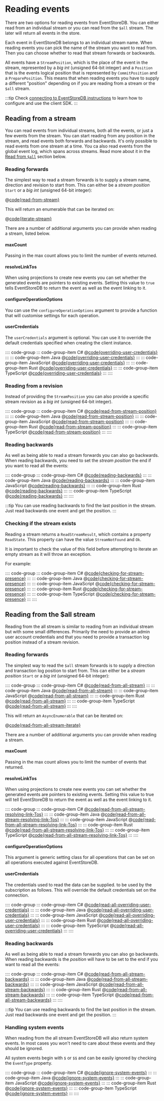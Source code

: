 # Reading events

There are two options for reading events from EventStoreDB. You can either read from an individual stream or you can read from the `$all` stream. The later will return all events in the store.

Each event in EventStoreDB belongs to an individual stream name. When reading events you can pick the name of the stream you want to read from. Then you can choose whether to read that stream forwards or backwards. 

All events have a `StreamPosition`, which is the place of the event in the stream, represented by a *big int* (unsigned 64-bit integer) and a `Position` that is the events logical position that is represented by `CommitPosition` and a `PreparePosition`. This means that when reading events you have to supply a different "position" depending on if you are reading from a stream or the `$all` stream.

:::tip
Check [connecting to EventStoreDB instructions](./README.md#required-packages) to learn how to configure and use the client SDK.
:::

## Reading from a stream

You can read events from individual streams, both all the events, or just a few events from the stream. You can start reading from any position in the stream, and read events both forwards and backwards. It's only possible to read events from one stream at a time. You ca also read events from the global event log, which spans across streams. Read more about it in the [Read from `$all`](#reading-from-the-all-stream) section below.

### Reading forwards

The simplest way to read a stream forwards is to supply a stream name, direction and revision to start from. This can either be a *stream position* `Start` or a *big int* (unsigned 64-bit integer):

@[code{read-from-stream}](@grpc/reading-events/Program.cs;@grpc/reading_events/ReadingEvents.java;@grpc/reading-events.js;@grpc/reading_events.rust;@grpc/reading-events.ts)

This will return an enumerable that can be iterated on:

@[code{iterate-stream}](@grpc/reading-events/Program.cs;@grpc/reading_events/ReadingEvents.java;@grpc/reading-events.js;@grpc/reading_events.rust;@grpc/reading-events.ts)

There are a number of additional arguments you can provide when reading a stream, listed below.

#### maxCount

Passing in the max count allows you to limit the number of events returned.

#### resolveLinkTos

When using projections to create new events you can set whether the generated events are pointers to existing events. Setting this value to `true` tells EventStoreDB to return the event as well as the event linking to it.

#### configureOperationOptions

You can use the `configureOperationOptions` argument to provide a function that will customise settings for each operation.

#### userCredentials

The `userCredentials` argument is optional. You can use it to override the default credentials specified when creating the client instance.

:::: code-group
::: code-group-item C#
@[code{overriding-user-credentials}](@grpc/reading-events/Program.cs)
:::
::: code-group-item Java
@[code{overriding-user-credentials}](@grpc/reading_events/ReadingEvents.java)
:::
::: code-group-item JavaScript
@[code{overriding-user-credentials}](@grpc/reading-events.js)
:::
::: code-group-item Rust
@[code{overriding-user-credentials}](@grpc/reading_events.rust)
:::
::: code-group-item TypeScript
@[code{overriding-user-credentials}](@grpc/reading-events.ts)
:::
::::

### Reading from a revision

Instead of providing the `StreamPosition` you can also provide a specific stream revision as a *big int* (unsigned 64-bit integer).

:::: code-group
::: code-group-item C#
@[code{read-from-stream-position}](../dotnet/21.2/samples/reading-events/Program.cs)
:::
::: code-group-item Java
@[code{read-from-stream-position}](../java/1.0.0/samples/reading_events/ReadingEvents.java)
:::
::: code-group-item JavaScript
@[code{read-from-stream-position}](../node/2.0.0/samples/reading-events.js)
:::
::: code-group-item Rust
@[code{read-from-stream-position}](../rust/1.0.0/samples/reading_events.rust)
:::
::: code-group-item TypeScript
@[code{read-from-stream-position}](../node/2.0.0/samples/reading-events.ts)
:::
::::

### Reading backwards

As well as being able to read a stream forwards you can also go backwards. When reading backwards, you need to set the *stream position* the end if you want to read all the events:

:::: code-group
::: code-group-item C#
@[code{reading-backwards}](../dotnet/21.2/samples/reading-events/Program.cs)
:::
::: code-group-item Java
@[code{reading-backwards}](../java/1.0.0/samples/reading_events/ReadingEvents.java)
:::
::: code-group-item JavaScript
@[code{reading-backwards}](../node/2.0.0/samples/reading-events.js)
:::
::: code-group-item Rust
@[code{reading-backwards}](../rust/1.0.0/samples/reading_events.rust)
:::
::: code-group-item TypeScript
@[code{reading-backwards}](../node/2.0.0/samples/reading-events.ts)
:::
::::

:::tip
You can use reading backwards to find the last position in the stream. Just read backwards one event and get the position.
:::

### Checking if the stream exists

Reading a stream returns a `ReadStreamResult`, which contains a property `ReadState`. This property can have the value `StreamNotFound` and `Ok`.

It is important to check the value of this field before attempting to iterate an empty stream as it will throw an exception. 

For example:

:::: code-group
::: code-group-item C#
@[code{checking-for-stream-presence}](../dotnet/21.2/samples/reading-events/Program.cs)
:::
::: code-group-item Java
@[code{checking-for-stream-presence}](../java/1.0.0/samples/reading_events/ReadingEvents.java)
:::
::: code-group-item JavaScript
@[code{checking-for-stream-presence}](../node/2.0.0/samples/reading-events.js)
:::
::: code-group-item Rust
@[code{checking-for-stream-presence}](../rust/1.0.0/samples/reading_events.rust)
:::
::: code-group-item TypeScript
@[code{checking-for-stream-presence}](../node/2.0.0/samples/reading-events.ts)
:::
::::

## Reading from the $all stream

Reading from the all stream is similar to reading from an individual stream but with some small differences. Primarily the need to provide an admin user account credentials and that you need to provide a transaction log position instead of a stream revision.

### Reading forwards

The simplest way to read the `$all` stream forwards is to supply a direction and transaction log position to start from. This can either be a *stream position* `Start` or a *big int* (unsigned 64-bit integer):

:::: code-group
::: code-group-item C#
@[code{read-from-all-stream}](../dotnet/21.2/samples/reading-events/Program.cs)
:::
::: code-group-item Java
@[code{read-from-all-stream}](../java/1.0.0/samples/reading_events/ReadingEvents.java)
:::
::: code-group-item JavaScript
@[code{read-from-all-stream}](../node/2.0.0/samples/reading-events.js)
:::
::: code-group-item Rust
@[code{read-from-all-stream}](../rust/1.0.0/samples/reading_events.rust)
:::
::: code-group-item TypeScript
@[code{read-from-all-stream}](../node/2.0.0/samples/reading-events.ts)
:::
::::

This will return an `AsyncEnumerable` that can be iterated on:

@[code{read-from-all-stream-iterate}](@grpc/reading-events/Program.cs;@grpc/reading_events/ReadingEvents.java;@grpc/reading-events.js;@grpc/reading_events.rust;@grpc/reading-events.ts)

There are a number of additional arguments you can provide when reading a stream.

#### maxCount

Passing in the max count allows you to limit the number of events that returned.

#### resolveLinkTos

When using projections to create new events you can set whether the generated events are pointers to existing events. Setting this value to true will tell EventStoreDB to return the event as well as the event linking to it.

:::: code-group
::: code-group-item C#
@[code{read-from-all-stream-resolving-link-Tos}](../dotnet/21.2/samples/reading-events/Program.cs)
:::
::: code-group-item Java
@[code{read-from-all-stream-resolving-link-Tos}](../java/1.0.0/samples/reading_events/ReadingEvents.java)
:::
::: code-group-item JavaScript
@[code{read-from-all-stream-resolving-link-Tos}](../node/2.0.0/samples/reading-events.js)
:::
::: code-group-item Rust
@[code{read-from-all-stream-resolving-link-Tos}](../rust/1.0.0/samples/reading_events.rust)
:::
::: code-group-item TypeScript
@[code{read-from-all-stream-resolving-link-Tos}](../node/2.0.0/samples/reading-events.ts)
:::
::::

#### configureOperationOptions

This argument is generic setting class for all operations that can be set on all operations executed against EventStoreDB.

#### userCredentials
The credentials used to read the data can be supplied. to be used by the subscription as follows. This will override the default credentials set on the connection.

:::: code-group
::: code-group-item C#
@[code{read-all-overriding-user-credentials}](../dotnet/21.2/samples/reading-events/Program.cs)
:::
::: code-group-item Java
@[code{read-all-overriding-user-credentials}](../java/1.0.0/samples/reading_events/ReadingEvents.java)
:::
::: code-group-item JavaScript
@[code{read-all-overriding-user-credentials}](../node/2.0.0/samples/reading-events.js)
:::
::: code-group-item Rust
@[code{read-all-overriding-user-credentials}](../rust/1.0.0/samples/reading_events.rust)
:::
::: code-group-item TypeScript
@[code{read-all-overriding-user-credentials}](../node/2.0.0/samples/reading-events.ts)
:::
::::

### Reading backwards

As well as being able to read a stream forwards you can also go backwards. When reading backwards is the *position* will have to be set to the end if you want to read all the events:

:::: code-group
::: code-group-item C#
@[code{read-from-all-stream-backwards}](../dotnet/21.2/samples/reading-events/Program.cs)
:::
::: code-group-item Java
@[code{read-from-all-stream-backwards}](../java/1.0.0/samples/reading_events/ReadingEvents.java)
:::
::: code-group-item JavaScript
@[code{read-from-all-stream-backwards}](../node/2.0.0/samples/reading-events.js)
:::
::: code-group-item Rust
@[code{read-from-all-stream-backwards}](../rust/1.0.0/samples/reading_events.rust)
:::
::: code-group-item TypeScript
@[code{read-from-all-stream-backwards}](../node/2.0.0/samples/reading-events.ts)
:::
::::

:::tip
You can use reading backwards to find the last position in the stream. Just read backwards one event and get the position.
:::

### Handling system events

When reading from the all stream EventStoreDB will also return system events. In most cases you won't need to care about these events and they should be ignored.

All system events begin with `$` or `$$` and can be easily ignored by checking the `EventType` property.

:::: code-group
::: code-group-item C#
@[code{ignore-system-events}](../dotnet/21.2/samples/reading-events/Program.cs)
:::
::: code-group-item Java
@[code{ignore-system-events}](../java/1.0.0/samples/reading_events/ReadingEvents.java)
:::
::: code-group-item JavaScript
@[code{ignore-system-events}](../node/2.0.0/samples/reading-events.js)
:::
::: code-group-item Rust
@[code{ignore-system-events}](../rust/1.0.0/samples/reading_events.rust)
:::
::: code-group-item TypeScript
@[code{ignore-system-events}](../node/2.0.0/samples/reading-events.ts)
:::
::::
